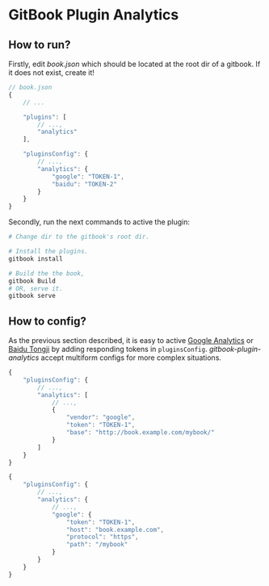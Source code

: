 #	GitBook Plugin Analytics

##	How to run?

Firstly, edit *book.json* which should be located at the root dir of a gitbook. If it does not exist, create it!

```javascript
// book.json
{
	// ...

	"plugins": [
		// ...,
		"analytics"
	],

	"pluginsConfig": {
		// ...,
		"analytics": {
			"google": "TOKEN-1",
			"baidu": "TOKEN-2"
		}
	}
}
```

Secondly, run the next commands to active the plugin:

```bash
# Change dir to the gitbook's root dir.

# Install the plugins.
gitbook install

# Build the the book,
gitbook Build
# OR, serve it.
gitbook serve
```

##	How to config?

As the previous section described, it is easy to active [Google Analytics](https://analytics.google.com) or [Baidu Tongji](http://tongji.baidu.com) by adding responding tokens in ```pluginsConfig```. *gitbook-plugin-analytics* accept multiform configs for more complex situations.

```javascript
{
	"pluginsConfig": {
		// ...,
		"analytics": [
			// ...,
			{
				"vendor": "google",
				"token": "TOKEN-1",
				"base": "http://book.example.com/mybook/"
			}
		]
	}
}
```

```javascript
{
	"pluginsConfig": {
		// ...,
		"analytics": {
			// ...,
			"google": {
				"token": "TOKEN-1",
				"host": "book.example.com",
				"protocol": "https",
				"path": "/mybook"
			}
		}
	}
}
```
